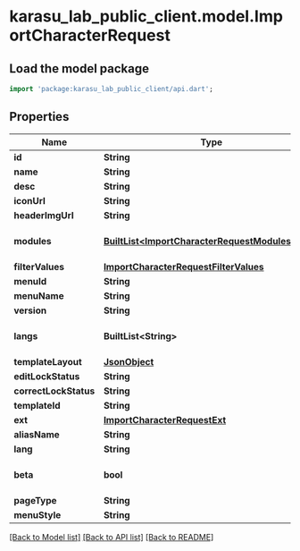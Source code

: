 # karasu_lab_public_client.model.ImportCharacterRequest

## Load the model package
```dart
import 'package:karasu_lab_public_client/api.dart';
```

## Properties
Name | Type | Description | Notes
------------ | ------------- | ------------- | -------------
**id** | **String** |  | 
**name** | **String** |  | 
**desc** | **String** |  | 
**iconUrl** | **String** |  | 
**headerImgUrl** | **String** |  | 
**modules** | [**BuiltList&lt;ImportCharacterRequestModulesInner&gt;**](ImportCharacterRequestModulesInner.md) |  | [optional] [default to ListBuilder()]
**filterValues** | [**ImportCharacterRequestFilterValues**](ImportCharacterRequestFilterValues.md) |  | 
**menuId** | **String** |  | 
**menuName** | **String** |  | 
**version** | **String** |  | 
**langs** | **BuiltList&lt;String&gt;** |  | [optional] [default to ListBuilder()]
**templateLayout** | [**JsonObject**](.md) |  | 
**editLockStatus** | **String** |  | 
**correctLockStatus** | **String** |  | 
**templateId** | **String** |  | 
**ext** | [**ImportCharacterRequestExt**](ImportCharacterRequestExt.md) |  | 
**aliasName** | **String** |  | 
**lang** | **String** |  | 
**beta** | **bool** |  | [optional] [default to false]
**pageType** | **String** |  | 
**menuStyle** | **String** |  | 

[[Back to Model list]](../README.md#documentation-for-models) [[Back to API list]](../README.md#documentation-for-api-endpoints) [[Back to README]](../README.md)


